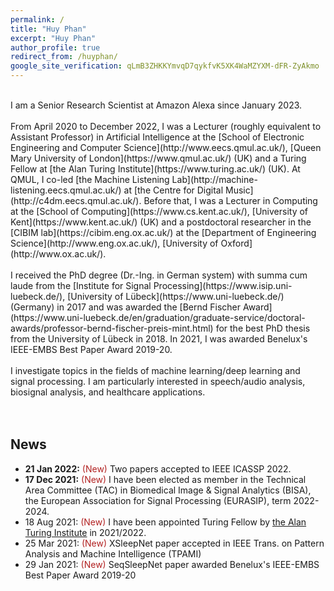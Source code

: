 ```yaml
---
permalink: /
title: "Huy Phan"
excerpt: "Huy Phan"
author_profile: true
redirect_from: /huyphan/
google_site_verification: qLmB3ZHKKYmvqD7qykfvK5XK4WaMZYXM-dFR-ZyAkmo
---
```

<!--- 
<span style="color:#B22222">I am looking for students interested in doing a Ph.D. with me at the [School of Computing](https://www.cs.kent.ac.uk/), [University of Kent](https://www.kent.ac.uk/) (UK). The research topics should focus on machine learning/deep learning for audio and/or biosignal analysis. Please get in touch in case you have any questions. Full scholarships are available for EU/UK students. Note to international students, in the UK an international student needs to pay international fee.</span>
-->
<!--- 
<br/>
<span style="color:red">**PhD opportunity**</span> in deep learning for joint audio and ear-EEG processing, working with [Preben Kidmose](https://eng.au.dk/en/research/research-programs-and-centres/center-for-ear-eeg/), [Kaare Mikkelsen](https://eng.au.dk/en/research/research-programs-and-centres/center-for-ear-eeg/) and myself. This position is based in Aarhus University. More detail can be found [HERE](https://eng.au.dk/fileadmin/DJF/ENG/Billeder/ECE/CenterforEarEEG/PhDPosition2_DeepLearningForJointProcessingOfAudioAndEEGSignals.pdf). <span style="color:red">* The position has been filled. *</span>
<br/>
-->
<br/>
I am a Senior Research Scientist at Amazon Alexa since January 2023. 
<br/>
<br/>
From April 2020 to December 2022, I was a Lecturer (roughly equivalent to Assistant Professor) in Artificial Intelligence at the [School of Electronic Engineering and Computer Science](http://www.eecs.qmul.ac.uk/), [Queen Mary University of London](https://www.qmul.ac.uk/) (UK) and a Turing Fellow at [the Alan Turing Institute](https://www.turing.ac.uk/) (UK). At QMUL, I co-led [the Machine Listening Lab](http://machine-listening.eecs.qmul.ac.uk/) at [the Centre for Digital Music](http://c4dm.eecs.qmul.ac.uk/). Before that, I was a Lecturer in Computing at the [School of Computing](https://www.cs.kent.ac.uk/), [University of Kent](https://www.kent.ac.uk/) (UK) and a postdoctoral researcher in the [CIBIM lab](https://cibim.eng.ox.ac.uk/) at the [Department of Engineering Science](http://www.eng.ox.ac.uk/), [University of Oxford](http://www.ox.ac.uk/). 
<br/>
<br/>
I received the PhD degree (Dr.-Ing. in German system) with summa cum laude from the [Institute for Signal Processing](https://www.isip.uni-luebeck.de/), [University of Lübeck](https://www.uni-luebeck.de/) (Germany) in 2017 and was awarded the [Bernd Fischer Award](https://www.uni-luebeck.de/en/graduation/graduate-service/doctoral-awards/professor-bernd-fischer-preis-mint.html) for the best PhD thesis from the University of Lübeck in 2018. In 2021, I was awarded Benelux's IEEE-EMBS Best Paper Award 2019-20.
<!--- I received my M.Eng. (by research) in Computer Engineering from the [School of Computer Engineering](http://scse.ntu.edu.sg/), [Nanyang Technological University](http://ntu.edu.sg/) (Singapore) and my B.Sc. in Computer Science from the [University of Science at Ho Chi Minh City](http://web.hcmus.edu.vn/en/) (Vietnam).
-->
<!---I defended my Ph.D. (Dr.-Ing. in German system) thesis at the [Institute for Signal Processing](https://www.isip.uni-luebeck.de/), [University of Lübeck](https://www.uni-luebeck.de/) (Germany), working with [Prof. Alfred Mertins](https://www.isip.uni-luebeck.de/people/alfred-mertins.html). The thesis was awarded the grade "summa cum laude" and the [Bernd Fischer award](https://www.uni-luebeck.de/en/graduation/graduate-service/doctoral-awards/professor-bernd-fischer-preis-mint.html) for the best PhD thesis. I received my M.Eng. (by research) in Computer Engineering from the [School of Computer Engineering](http://scse.ntu.edu.sg/), [Nanyang Technological University](http://ntu.edu.sg/) (Singapore) and my B.Sc. in Computer Science from the [University of Science at Ho Chi Minh City](http://web.hcmus.edu.vn/en/) (Vietnam).
-->
<br/>
<br/>
I investigate topics in the fields of machine learning/deep learning and signal processing. I am particularly interested in speech/audio analysis, biosignal analysis, and healthcare applications.
<!---
My research interests include machine learning and signal processing with applications in environmental sound analysis and healthcare.
-->
<br/>
<br/>
<!---
My CV is available [here](https://drive.google.com/file/d/1AyTmzsFhJ4Rm789YbkaMMZxDsHWe32X2/view?usp=sharing).
-->
<br/>

<!--- 
<span style="color:#B22222">**PhD opportunities**</span>
---
I am looking for self-motivated students for three full PhD scholarships in Computer Science, two [China Scholarship Council (CSC) Scholarships](https://www.qmul.ac.uk/scholarships/items/china-scholarship-council-scholarships.html) and one [UKRI Centre for Doctoral Training in Artificial Intelligence and Music (AIM) scholarship](https://www.aim.qmul.ac.uk/apply/), working on the following topics:
* Multitask modelling for overlapping sound sources (AIM), <span style="color:#B22222">deadline 31st January 2022</span>
* Personalized scientific-grading sleep monitoring in home environments (CSC), <span style="color:#B22222">deadline 31st March 2022</span>
* Discourse structure recognition for broadcast summarisation (CSC, jointly working with [Prof. Matthew Purver](http://www.eecs.qmul.ac.uk/~mpurver/)), <span style="color:#B22222">deadline 31st March 2022</span>

Please visit [HERE](http://machine-listening.eecs.qmul.ac.uk/2021/12/call-for-phd-applications-at-the-machine-listening-lab-2/) for the description of the projects. If you are interested in applying, please get in touch with me via email. 
<br/>
For more PhD opportunities at the Machine Listening lab, please visit [HERE](http://machine-listening.eecs.qmul.ac.uk/2021/12/call-for-phd-applications-at-the-machine-listening-lab-2/)
<br/>
For More PhD opportunities at AIM CDT, please visit [HERE](https://www.aim.qmul.ac.uk/apply/)
<br/>
-->

News
---
* **21 Jan 2022:** <span style="color:#B22222">(New)</span> Two papers accepted to IEEE ICASSP 2022.
* **17 Dec 2021:** <span style="color:#B22222">(New)</span> I have been elected as member in the Technical Area Committee (TAC) in Biomedical Image & Signal Analytics (BISA), the European Association for Signal Processing (EURASIP), term 2022-2024.
* 18 Aug 2021: <span style="color:#B22222">(New)</span> I have been appointed Turing Fellow by [the Alan Turing Institute](https://www.turing.ac.uk/) in 2021/2022.
* 25 Mar 2021: <span style="color:#B22222">(New)</span> XSleepNet paper accepted in IEEE Trans. on Pattern Analysis and Machine Intelligence (TPAMI)
* 29 Jan 2021: <span style="color:#B22222">(New)</span> SeqSleepNet paper awarded Benelux's IEEE-EMBS Best Paper Award 2019-20


